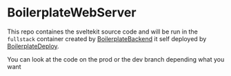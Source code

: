 # BoilerplateWebServer

This repo containes the sveltekit source code and will be run in the `fullstack` container created by [BoilerplateBackend](https://github.com/HugoKovac/BoilerplateBackend) it self deployed by [BoilerplateDeploy](https://github.com/HugoKovac/BoilerplateDeploy).

You can look at the code on the prod or the dev branch depending what you want